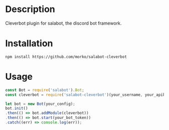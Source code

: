 # Description

Cleverbot plugin for salabot, the discord bot framework.

# Installation

```
npm install https://github.com/morko/salabot-cleverbot
```

# Usage

```js
const Bot = require('salabot').Bot;
const cleverbot = require('salabot-cleverbot')(your_username, your_apikey);

let bot = new Bot(your_config);
bot.init()
.then(() => bot.addModule(cleverbot))
.then(() => bot.start(your_bot_token))
.catch((err) => console.log(err));
```
